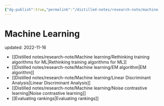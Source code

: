 ```yaml
---
{"dg-publish":true,"permalink":"/distilled-notes/research-note/machine-learning/machine-learning/","dgHomeLink":true,"dgPassFrontmatter":false}
---
```



# Machine Learning
updated: 2022-11-16

- [[Distilled notes/research-note/Machine learning/Rethinking training algorithms for ML|Rethinking training algorithms for ML]]
- [[Distilled notes/research-note/Machine learning/EM algorithm|EM algorithm]]
- [[Distilled notes/research-note/Machine learning/Linear Discriminant Analysis|Linear Discriminant Analysis]]
- [[Distilled notes/research-note/Machine learning/Noise contrastive learning|Noise contrastive learning]]
- [[Evaluating rankings|Evaluating rankings]]